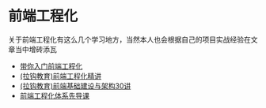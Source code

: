 # 前端工程化

关于前端工程化有这么几个学习地方，当然本人也会根据自己的项目实战经验在文章当中增砖添瓦

+ [带你入门前端工程化](https://woai3c.gitee.io/introduction-to-front-end-engineering/#%E7%AE%80%E4%BB%8B)
+ [(拉钩教育)前端工程化精讲](https://kaiwu.lagou.com/course/courseInfo.htm?courseId=416&sid=20-h5Url-0#/sale)
+ [(拉钩教育)前端基础建设与架构30讲](https://kaiwu.lagou.com/course/courseInfo.htm?courseId=584&sid=20-h5Url-0#/sale)
+ [前端工程化体系先导课](https://www.bilibili.com/video/BV1uf4y1k7cp)
